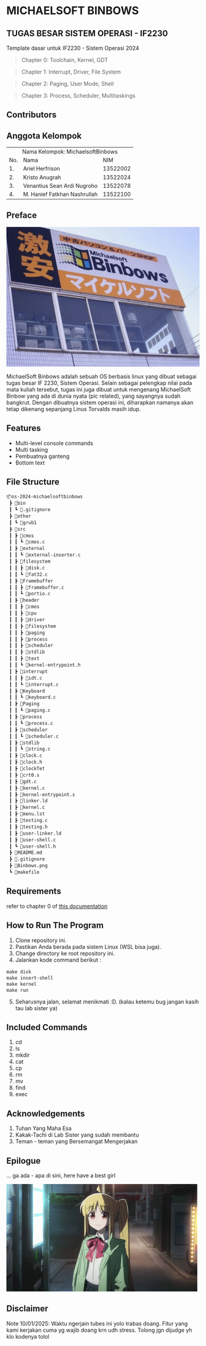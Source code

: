 # MICHAELSOFT BINBOWS

## TUGAS BESAR SISTEM OPERASI - IF2230

Template dasar untuk IF2230 - Sistem Operasi 2024

> Chapter 0: Toolchain, Kernel, GDT

> Chapter 1: Interrupt, Driver, File System

> Chapter 2: Paging, User Mode, Shell

> Chapter 3: Process, Scheduler, Multitaskings

## Contributors

## Anggota Kelompok

<table>
    <tr>
        <td colspan="3", align = "center"><center>Nama Kelompok: MichaelsoftBinbows</center></td>
    </tr>
    <tr>
        <td>No.</td>
        <td>Nama</td>
        <td>NIM</td>
    </tr>
    <tr>
        <td>1.</td>
        <td>Ariel Herfrison</td>
        <td>13522002</td>
    </tr>
    <tr>
        <td>2.</td>
        <td>Kristo Anugrah</td>
        <td>13522024</td>
    </tr>
    <tr>
        <td>3.</td>
        <td>Venantius Sean Ardi Nugroho</td>
        <td>13522078</td>
    </tr>
        <tr>
        <td>4.</td>
        <td>M. Hanief Fatkhan Nashrullah</td>
        <td>13522100</td>
    </tr>
</table>

## Preface

![](Binbows.png)

MichaelSoft Binbows adalah sebuah OS berbasis linux yang dibuat sebagai tugas besar IF 2230, Sistem Operasi.
Selain sebagai pelengkap nilai pada mata kuliah tersebut, tugas ini juga dibuat untuk mengenang MichaelSoft Binbow yang ada di dunia nyata (pic related), yang sayangnya sudah bangkrut. Dengan dibuatnya sistem operasi ini, diharapkan namanya akan tetap dikenang sepanjang Linus Torvalds masih idup.

## Features

- Multi-level console commands
- Multi tasking
- Pembuatnya ganteng
- Bottom text

## File Structure

```bash
📦os-2024-michaelsoftbinbows
 ┣ 📂bin
 ┃ ┗ 📜.gitignore
 ┣ 📂other
 ┃ ┗ 📜grub1
 ┣ 📂src
 ┃ ┣ 📂cmos
 ┃ ┃ ┗ 📜cmos.c
 ┃ ┣ 📂external
 ┃ ┃ ┗ 📜external-inserter.c
 ┃ ┣ 📂filesystem
 ┃ ┃ ┣ 📜disk.c
 ┃ ┃ ┗ 📜fat32.c
 ┃ ┣ 📂Framebuffer
 ┃ ┃ ┣ 📜framebuffer.c
 ┃ ┃ ┗ 📜portio.c
 ┃ ┣ 📂header
 ┃ ┃ ┣ 📂cmos
 ┃ ┃ ┣ 📂cpu
 ┃ ┃ ┣ 📂driver
 ┃ ┃ ┣ 📂filesystem
 ┃ ┃ ┣ 📂paging
 ┃ ┃ ┣ 📂process
 ┃ ┃ ┣ 📂scheduler
 ┃ ┃ ┣ 📂stdlib
 ┃ ┃ ┣ 📂text
 ┃ ┃ ┗ 📜kernel-entrypoint.h
 ┃ ┣ 📂interrupt
 ┃ ┃ ┣ 📜idt.c
 ┃ ┃ ┗ 📜interrupt.c
 ┃ ┣ 📂Keyboard
 ┃ ┃ ┗ 📜keyboard.c
 ┃ ┣ 📂Paging
 ┃ ┃ ┗ 📜paging.c
 ┃ ┣ 📂process
 ┃ ┃ ┗ 📜process.c
 ┃ ┣ 📂scheduler
 ┃ ┃ ┗ 📜scheduler.c
 ┃ ┣ 📂stdlib
 ┃ ┃ ┗ 📜string.c
 ┃ ┣ 📜clock.c
 ┃ ┣ 📜clock.h
 ┃ ┣ 📜clockTet
 ┃ ┣ 📜crt0.s
 ┃ ┣ 📜gdt.c
 ┃ ┣ 📜kernel.c
 ┃ ┣ 📜kernel-entrypoint.s
 ┃ ┣ 📜linker.ld
 ┃ ┣ 📜kernel.c
 ┃ ┣ 📜menu.lst
 ┃ ┣ 📜testing.c
 ┃ ┣ 📜testing.h
 ┃ ┣ 📜user-linker.ld
 ┃ ┣ 📜user-shell.c
 ┃ ┗ 📜user-shell.h
 ┣ 📜README.md
 ┣ 📜.gitignore
 ┣ 📜Binbows.png
 ┗ 📜makefile

```

## Requirements

refer to chapter 0 of [this documentation](https://docs.google.com/document/d/1EafdqpKWpYpU08w8AmKrEDCedrh8PvnGJ3bJWZEeFPU/edit#heading=h.q5k5xxmbhitz)

## How to Run The Program

1. Clone repository ini.
2. Pastikan Anda berada pada sistem Linux (WSL bisa juga).
3. Change directory ke root repository ini.
4. Jalankan kode command berikut :

```
make disk
make insert-shell
make kernel
make run
```

5. Seharusnya jalan, selamat menikmati :D. (kalau ketemu bug jangan kasih tau lab sister ya)

## Included Commands

1. cd
2. ls
3. mkdir
4. cat
5. cp
6. rm
7. mv
8. find
9. exec

## Acknowledgements

1. Tuhan Yang Maha Esa
2. Kakak-Tachi di Lab Sister yang sudah membantu
3. Teman - teman yang Bersemangat Mengerjakan

## Epilogue

... ga ada - apa di sini, here have a best girl

![](byebye.gif)

## Disclaimer

Note 10/01/2025: Waktu ngerjain tubes ini yolo trabas doang. Fitur yang kami kerjakan cuma yg wajib doang krn udh stress. Tolong jgn dijudge yh klo kodenya tolol

